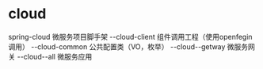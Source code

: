 # cloud
spring-cloud 微服务项目脚手架
--cloud-client 组件调用工程（使用openfegin调用）
--cloud-common 公共配置类（VO，枚举）
--cloud--getway 微服务网关
--cloud--all 微服务应用
